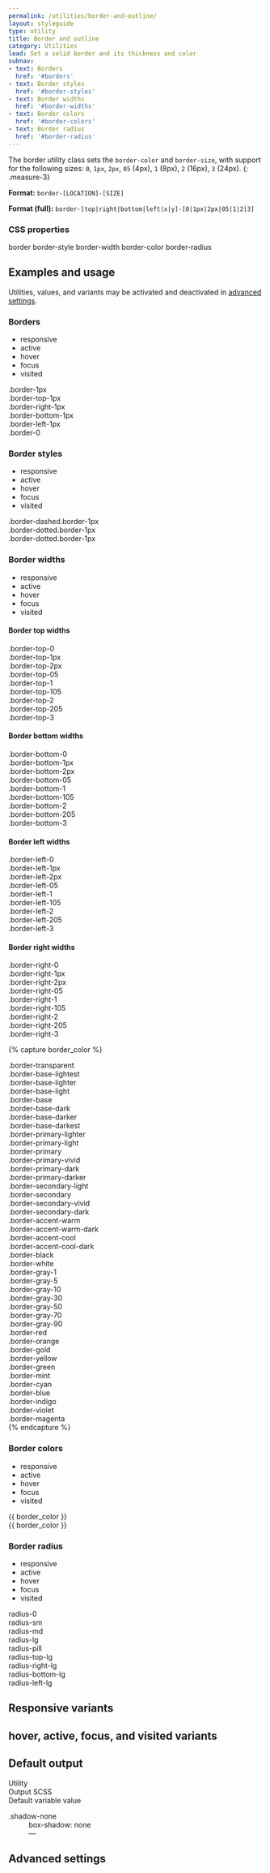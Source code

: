```yaml
---
permalink: /utilities/border-and-outline/
layout: styleguide
type: utility
title: Border and outline
category: Utilities
lead: Set a solid border and its thickness and color
subnav:
- text: Borders
  href: '#borders'
- text: Border styles
  href: '#border-styles'
- text: Border widths
  href: '#border-widths'
- text: Border colors
  href: '#border-colors'
- text: Border radius
  href: '#border-radius'
---
```


The border utility class sets the `border-color` and `border-size`, with support for the following sizes: `0`, `1px`, `2px`, `05` (4px), `1` (8px), `2` (16px), `3` (24px).
{: .measure-3}

**Format:** `border-[LOCATION]-[SIZE]`

**Format (full):** `border-[top|right|bottom|left|x|y]-[0|1px|2px|05|1|2|3]`

<div class="font-sans-4 weight-300">
  <h3 class="grid-col font-sans-micro text-normal text-medium text-uppercase text-ls-1 margin-y-0 margin-left-2px">CSS properties</h3>
  <div class="margin-top-1">
    <span class="token display-inline-block text-no-uppercase text-ls-auto padding-05 margin-top-05">border</span>
    <span class="token display-inline-block text-no-uppercase text-ls-auto padding-05 margin-top-05">border-style</span>
    <span class="token display-inline-block text-no-uppercase text-ls-auto padding-05 margin-top-05">border-width</span>
    <span class="token display-inline-block text-no-uppercase text-ls-auto padding-05 margin-top-05">border-color</span>
    <span class="token display-inline-block text-no-uppercase text-ls-auto padding-05 margin-top-05">border-radius</span>
  </div>

  <section class="border-top-1px padding-top-1 margin-top-4">
    <div class="grid-row flex-align-center margin-bottom-2">
      <h2 class="grid-col-auto margin-0 text-light font-sans-8">Examples and usage</h2>
      <p class="grid-col-fill text-right font-sans-1 text-normal margin-y-0 margin-left-2px text-gray-60">Utilities, values, and variants may be activated and deactivated in <a href="#0" class="text-text text-no-wrap">advanced settings</a>.</p>
    </div>
    <section class="bg-white padding-2 radius-md margin-y-2 border-1px border-gray-10 text-color" id="borders">
      <section class="margin-x-neg-2 margin-bottom-2 padding-x-2 padding-bottom-105 border-bottom-1px border-gray-10">
        <div class="grid-row">
        <h3 class="grid-col-auto font-sans-6 margin-top-0 margin-bottom-105">Borders</h3>
          <ul class="grid-col-fill text-right add-list-reset display-inline">
            <li class="display-inline-block padding-y-05 padding-x-105 border-1px text-gray-20 radius-md margin-right-05 is-inverse text-strike">responsive</li>
            <li class="display-inline-block padding-y-05 padding-x-105 border-1px text-gray-20 radius-md margin-right-05 is-inverse text-strike">active</li>
            <li class="display-inline-block padding-y-05 padding-x-105 border-1px text-gray-20 radius-md margin-right-05 is-inverse text-strike">hover</li>
            <li class="display-inline-block padding-y-05 padding-x-105 border-1px text-gray-20 radius-md margin-right-05 is-inverse text-strike">focus</li>
            <li class="display-inline-block padding-y-05 padding-x-105 border-1px text-gray-20 radius-md margin-right-05 is-inverse text-strike">visited</li>
          </ul>
        </div>
      </section>
<div class="border-1px width-mobile bg-base-lighter padding-2 margin-bottom-2">.border-1px</div>
<div class="border-top-1px width-mobile bg-base-lighter padding-2 margin-bottom-2">.border-top-1px</div>
<div class="border-right-1px width-mobile bg-base-lighter padding-2 margin-bottom-2">.border-right-1px</div>
<div class="border-bottom-1px width-mobile bg-base-lighter padding-2 margin-bottom-2">.border-bottom-1px</div>
<div class="border-left-1px width-mobile bg-base-lighter padding-2 margin-bottom-2">.border-left-1px</div>
<div class="border-0 width-mobile bg-base-lighter padding-2 margin-bottom-2">.border-0</div>
    </section>
  </section>

  <section class="bg-white padding-2 radius-md margin-y-2 border-1px border-gray-10 text-color" id="border-styles">
    <section class="margin-x-neg-2 margin-bottom-2 padding-x-2 padding-bottom-105 border-bottom-1px border-gray-10">
      <div class="grid-row">
      <h3 class="grid-col-auto font-sans-6 margin-top-0 margin-bottom-105">Border styles</h3>
        <ul class="grid-col-fill text-right add-list-reset display-inline">
          <li class="display-inline-block padding-y-05 padding-x-105 border-1px text-gray-20 radius-md margin-right-05 is-inverse text-strike">responsive</li>
          <li class="display-inline-block padding-y-05 padding-x-105 border-1px text-gray-20 radius-md margin-right-05 is-inverse text-strike">active</li>
          <li class="display-inline-block padding-y-05 padding-x-105 border-1px text-gray-20 radius-md margin-right-05 is-inverse text-strike">hover</li>
          <li class="display-inline-block padding-y-05 padding-x-105 border-1px text-gray-20 radius-md margin-right-05 is-inverse text-strike">focus</li>
          <li class="display-inline-block padding-y-05 padding-x-105 border-1px text-gray-20 radius-md margin-right-05 is-inverse text-strike">visited</li>
        </ul>
      </div>
    </section>
<div class="border-1px border-dashed width-mobile bg-base-lighter padding-2 margin-bottom-2">.border-dashed.border-1px</div>
<div class="border-1px border-dotted width-mobile bg-base-lighter padding-2 margin-bottom-2">.border-dotted.border-1px</div>
<div class="border-1px border-solid width-mobile bg-base-lighter padding-2 margin-bottom-2">.border-dotted.border-1px</div>
  </section>


  
  <section class="bg-white padding-2 radius-md margin-y-2 border-1px border-gray-10 text-color" id="border-widths">
    <section class="margin-x-neg-2 margin-bottom-2 padding-x-2 padding-bottom-105 border-bottom-1px border-gray-10">
      <div class="grid-row">
      <h3 class="grid-col-auto font-sans-6 margin-top-0 margin-bottom-105">Border widths</h3>
        <ul class="grid-col-fill text-right add-list-reset display-inline">
          <li class="display-inline-block padding-y-05 padding-x-105 border-1px text-gray-20 radius-md margin-right-05 is-inverse text-strike">responsive</li>
          <li class="display-inline-block padding-y-05 padding-x-105 border-1px text-gray-20 radius-md margin-right-05 is-inverse text-strike">active</li>
          <li class="display-inline-block padding-y-05 padding-x-105 border-1px text-gray-20 radius-md margin-right-05 is-inverse text-strike">hover</li>
          <li class="display-inline-block padding-y-05 padding-x-105 border-1px text-gray-20 radius-md margin-right-05 is-inverse text-strike">focus</li>
          <li class="display-inline-block padding-y-05 padding-x-105 border-1px text-gray-20 radius-md margin-right-05 is-inverse text-strike">visited</li>
        </ul>
      </div>
    </section>
<!-- Border top -->
<h4>Border top widths</h4>
<div class="border-top-0 width-mobile bg-base-lighter margin-bottom-4">.border-top-0</div>
<div class="border-top-1px width-mobile bg-base-lighter margin-bottom-4">.border-top-1px</div>
<div class="border-top-2px width-mobile bg-base-lighter margin-bottom-4">.border-top-2px</div>
<div class="border-top-05 width-mobile bg-base-lighter margin-bottom-4">.border-top-05</div>
<div class="border-top-1 width-mobile bg-base-lighter margin-bottom-4">.border-top-1</div>
<div class="border-top-105 width-mobile bg-base-lighter margin-bottom-4">.border-top-105</div>
<div class="border-top-2 width-mobile bg-base-lighter margin-bottom-4">.border-top-2</div>
<div class="border-top-205 width-mobile bg-base-lighter margin-bottom-4">.border-top-205</div>
<div class="border-top-3 width-mobile bg-base-lighter margin-bottom-4">.border-top-3</div>

<!-- Border bottom -->
<h4>Border bottom widths</h4>
<div class="border-bottom-0 width-mobile bg-base-lighter margin-bottom-4">.border-bottom-0</div>
<div class="border-bottom-1px width-mobile bg-base-lighter margin-bottom-4">.border-bottom-1px</div>
<div class="border-bottom-2px width-mobile bg-base-lighter margin-bottom-4">.border-bottom-2px</div>
<div class="border-bottom-05 width-mobile bg-base-lighter margin-bottom-4">.border-bottom-05</div>
<div class="border-bottom-1 width-mobile bg-base-lighter margin-bottom-4">.border-bottom-1</div>
<div class="border-bottom-105 width-mobile bg-base-lighter margin-bottom-4">.border-bottom-105</div>
<div class="border-bottom-2 width-mobile bg-base-lighter margin-bottom-4">.border-bottom-2</div>
<div class="border-bottom-205 width-mobile bg-base-lighter margin-bottom-4">.border-bottom-205</div>
<div class="border-bottom-3 width-mobile bg-base-lighter margin-bottom-4">.border-bottom-3</div>

<!-- Border left -->
<h4>Border left widths</h4>
<div class="border-left-0 width-mobile bg-base-lighter margin-bottom-2 padding-2">.border-left-0</div>
<div class="border-left-1px width-mobile bg-base-lighter margin-bottom-2 padding-2">.border-left-1px</div>
<div class="border-left-2px width-mobile bg-base-lighter margin-bottom-2 padding-2">.border-left-2px</div>
<div class="border-left-05 width-mobile bg-base-lighter margin-bottom-2 padding-2">.border-left-05</div>
<div class="border-left-1 width-mobile bg-base-lighter margin-bottom-2 padding-2">.border-left-1</div>
<div class="border-left-105 width-mobile bg-base-lighter margin-bottom-2 padding-2">.border-left-105</div>
<div class="border-left-2 width-mobile bg-base-lighter margin-bottom-2 padding-2">.border-left-2</div>
<div class="border-left-205 width-mobile bg-base-lighter margin-bottom-2 padding-2">.border-left-205</div>
<div class="border-left-3 width-mobile bg-base-lighter margin-bottom-2 padding-2">.border-left-3</div>

<!-- Border right -->
<h4>Border right widths</h4>
<div class="border-right-0 width-mobile bg-base-lighter margin-bottom-2 padding-2">.border-right-0</div>
<div class="border-right-1px width-mobile bg-base-lighter margin-bottom-2 padding-2">.border-right-1px</div>
<div class="border-right-2px width-mobile bg-base-lighter margin-bottom-2 padding-2">.border-right-2px</div>
<div class="border-right-05 width-mobile bg-base-lighter margin-bottom-2 padding-2">.border-right-05</div>
<div class="border-right-1 width-mobile bg-base-lighter margin-bottom-2 padding-2">.border-right-1</div>
<div class="border-right-105 width-mobile bg-base-lighter margin-bottom-2 padding-2">.border-right-105</div>
<div class="border-right-2 width-mobile bg-base-lighter margin-bottom-2 padding-2">.border-right-2</div>
<div class="border-right-205 width-mobile bg-base-lighter margin-bottom-2 padding-2">.border-right-205</div>
<div class="border-right-3 width-mobile bg-base-lighter margin-bottom-2 padding-2">.border-right-3</div>
  </section>

{% capture border_color %}
<div class="grid-row">
<div class="border-top-1px border-transparent width-mobile padding-y-1 margin-bottom-2">.border-transparent</div>
<div class="border-top-1px border-base-lightest width-mobile padding-y-1 margin-bottom-2">.border-base-lightest</div>
<div class="border-top-1px border-base-light border-base-lighter width-mobile padding-y-1 margin-bottom-2">.border-base-lighter</div>
<div class="border-top-1px border-base-light width-mobile padding-y-1 margin-bottom-2">.border-base-light</div>
<div class="border-top-1px border-base width-mobile padding-y-1 margin-bottom-2">.border-base</div>
<div class="border-top-1px border-base-dark width-mobile padding-y-1 margin-bottom-2">.border-base-dark</div>
<div class="border-top-1px border-base-darker width-mobile padding-y-1 margin-bottom-2">.border-base-darker</div>
<div class="border-top-1px border-base-darkest width-mobile padding-y-1 margin-bottom-2">.border-base-darkest</div>
<div class="border-top-1px border-primary-lighter width-mobile padding-y-1 margin-bottom-2">.border-primary-lighter</div>
<div class="border-top-1px border-primary-light width-mobile padding-y-1 margin-bottom-2">.border-primary-light</div>
<div class="border-top-1px border-primary width-mobile padding-y-1 margin-bottom-2">.border-primary</div>
<div class="border-top-1px border-primary-vivid width-mobile padding-y-1 margin-bottom-2">.border-primary-vivid</div>
<div class="border-top-1px border-primary-dark width-mobile padding-y-1 margin-bottom-2">.border-primary-dark</div>
<div class="border-top-1px border-primary-darker width-mobile padding-y-1 margin-bottom-2">.border-primary-darker</div>
<div class="border-top-1px border-secondary-light width-mobile padding-y-1 margin-bottom-2">.border-secondary-light</div>
<div class="border-top-1px border-secondary width-mobile padding-y-1 margin-bottom-2">.border-secondary</div>
<div class="border-top-1px border-secondary-vivid width-mobile padding-y-1 margin-bottom-2">.border-secondary-vivid</div>
<div class="border-top-1px border-secondary-dark width-mobile padding-y-1 margin-bottom-2">.border-secondary-dark</div>
<div class="border-top-1px border-accent-warm width-mobile padding-y-1 margin-bottom-2">.border-accent-warm</div>
<div class="border-top-1px border-accent-warm-dark width-mobile padding-y-1 margin-bottom-2">.border-accent-warm-dark</div>
<div class="border-top-1px border-accent-cool width-mobile padding-y-1 margin-bottom-2">.border-accent-cool</div>
<div class="border-top-1px border-accent-cool-dark width-mobile padding-y-1 margin-bottom-2">.border-accent-cool-dark</div>
<div class="border-top-1px border-black width-mobile padding-y-1 margin-bottom-2">.border-black</div>
<div class="border-top-1px border-white width-mobile padding-y-1 margin-bottom-2">.border-white</div>
<div class="border-top-1px border-gray-1 width-mobile padding-y-1 margin-bottom-2">.border-gray-1</div>
<div class="border-top-1px border-gray-5 width-mobile padding-y-1 margin-bottom-2">.border-gray-5</div>
<div class="border-top-1px border-gray-10 width-mobile padding-y-1 margin-bottom-2">.border-gray-10</div>
<div class="border-top-1px border-gray-30 width-mobile padding-y-1 margin-bottom-2">.border-gray-30</div>
<div class="border-top-1px border-gray-50 width-mobile padding-y-1 margin-bottom-2">.border-gray-50</div>
<div class="border-top-1px border-gray-70 width-mobile padding-y-1 margin-bottom-2">.border-gray-70</div>
<div class="border-top-1px border-gray-90 width-mobile padding-y-1 margin-bottom-2">.border-gray-90</div>
<div class="border-top-1px border-red width-mobile padding-y-1 margin-bottom-2">.border-red</div>
<div class="border-top-1px border-orange width-mobile padding-y-1 margin-bottom-2">.border-orange</div>
<div class="border-top-1px border-gold width-mobile padding-y-1 margin-bottom-2">.border-gold</div>
<div class="border-top-1px border-yellow width-mobile padding-y-1 margin-bottom-2">.border-yellow</div>
<div class="border-top-1px border-green width-mobile padding-y-1 margin-bottom-2">.border-green</div>
<div class="border-top-1px border-mint width-mobile padding-y-1 margin-bottom-2">.border-mint</div>
<div class="border-top-1px border-cyan width-mobile padding-y-1 margin-bottom-2">.border-cyan</div>
<div class="border-top-1px border-blue width-mobile padding-y-1 margin-bottom-2">.border-blue</div>
<div class="border-top-1px border-indigo width-mobile padding-y-1 margin-bottom-2">.border-indigo</div>
<div class="border-top-1px border-violet border-violet width-mobile padding-y-1 margin-bottom-2">.border-violet</div>
<div class="border-top-1px border-magenta border-magenta width-mobile padding-y-1 margin-bottom-2">.border-magenta</div>
</div>
{% endcapture %}

  <section class="bg-white padding-2 radius-md margin-y-2 border-1px border-gray-10 text-color" id="border-colors">
    <section class="margin-x-neg-2 margin-bottom-2 padding-x-2 padding-bottom-105 border-bottom-1px border-gray-10">
      <div class="grid-row">
      <h3 class="grid-col-auto font-sans-6 margin-top-0 margin-bottom-105">Border colors</h3>
        <ul class="grid-col-fill text-right add-list-reset display-inline">
          <li class="display-inline-block padding-y-05 padding-x-105 border-1px text-gray-20 radius-md margin-right-05 is-inverse text-strike">responsive</li>
          <li class="display-inline-block padding-y-05 padding-x-105 border-1px text-gray-20 radius-md margin-right-05 is-inverse text-strike">active</li>
          <li class="display-inline-block padding-y-05 padding-x-105 border-1px text-gray-20 radius-md margin-right-05 is-inverse text-strike">hover</li>
          <li class="display-inline-block padding-y-05 padding-x-105 border-1px text-gray-20 radius-md margin-right-05 is-inverse text-strike">focus</li>
          <li class="display-inline-block padding-y-05 padding-x-105 border-1px text-gray-20 radius-md margin-right-05 is-inverse text-strike">visited</li>
        </ul>
      </div>
    </section>
<div class="grid-row">
  <div class="grid-col-6 padding-top-2">
    {{ border_color }}
  </div>
  <div class="grid-col-6 bg-black text-gray-10 padding-top-2 padding-left-3">
    {{ border_color }}
  </div>
</div>
  </section>

  
  <section class="bg-white padding-2 radius-md margin-y-2 border-1px border-gray-10 text-color" id="border-radius">
    <section class="margin-x-neg-2 margin-bottom-2 padding-x-2 padding-bottom-105 border-bottom-1px border-gray-10">
      <div class="grid-row">
      <h3 class="grid-col-auto font-sans-6 margin-top-0 margin-bottom-105">Border radius</h3>
        <ul class="grid-col-fill text-right add-list-reset display-inline">
          <li class="display-inline-block padding-y-05 padding-x-105 border-1px text-gray-20 radius-md margin-right-05 is-inverse text-strike">responsive</li>
          <li class="display-inline-block padding-y-05 padding-x-105 border-1px text-gray-20 radius-md margin-right-05 is-inverse text-strike">active</li>
          <li class="display-inline-block padding-y-05 padding-x-105 border-1px text-gray-20 radius-md margin-right-05 is-inverse text-strike">hover</li>
          <li class="display-inline-block padding-y-05 padding-x-105 border-1px text-gray-20 radius-md margin-right-05 is-inverse text-strike">focus</li>
          <li class="display-inline-block padding-y-05 padding-x-105 border-1px text-gray-20 radius-md margin-right-05 is-inverse text-strike">visited</li>
        </ul>
      </div>
    </section>
<div class="border-1px radius-0 width-card padding-2 margin-bottom-4 margin-right-1 display-inline-block">radius-0</div>
<div class="border-1px radius-sm width-card padding-2 margin-bottom-4 margin-right-1 display-inline-block">radius-sm</div>
<div class="border-1px radius-md width-card padding-2 margin-bottom-4 margin-right-1 display-inline-block">radius-md</div>
<div class="border-1px radius-lg width-card padding-2 margin-bottom-4 margin-right-1 display-inline-block">radius-lg</div>
<div class="border-1px radius-pill width-card padding-2 margin-bottom-4 margin-right-1 display-inline-block">radius-pill</div>

<div class="border-1px radius-top-lg width-card padding-2 margin-bottom-4 margin-right-1 display-inline-block">radius-top-lg</div>
<div class="border-1px radius-right-lg width-card padding-2 margin-bottom-4 margin-right-1 display-inline-block">radius-right-lg</div>
<div class="border-1px radius-bottom-lg width-card padding-2 margin-bottom-4 margin-right-1 display-inline-block">radius-bottom-lg</div>
<div class="border-1px radius-left-lg width-card padding-2 margin-bottom-4 margin-right-1 display-inline-block">radius-left-lg</div>
  </section>

  <section class="border-top-1px padding-top-1 margin-top-4">
    <h2 class="margin-0 text-light font-sans-8">Responsive variants</h2>
  </section>
  <section class="border-top-1px padding-top-1 margin-top-4">
    <h2 class="margin-0 text-light font-sans-8"><span class="font-mono-6 padding-x-05 padding-y-2px border-1px display-inline-block radius-md margin-right-2px">hover</span>, <span class="font-mono-6 padding-x-05 padding-y-2px border-1px display-inline-block radius-md margin-right-2px">active</span>, <span class="font-mono-6 padding-x-05 padding-y-2px border-1px display-inline-block radius-md margin-right-2px">focus</span>, and <span class="font-mono-6 padding-x-05 padding-y-2px border-1px display-inline-block radius-md margin-right-2px">visited</span> variants</h2>
  </section>
  <section class="border-top-1px padding-top-1 margin-top-4">
    <h2 class="margin-0 text-light font-sans-8">Default output</h2>
    <div class="grid-row font-sans-1 text-bold border-bottom padding-bottom-05 margin-top-2 border-base-light">
      <div class="grid-col-4">Utility</div>
      <div class="grid-col-6">Output SCSS</div>
      <div class="grid-col-2">Default variable value</div>
    </div>
    <dl class="output-list">
      <dt class="output-utility">.shadow-none</dt>
      <dd class="output-css">box-shadow: none</dd>
      <dd class="output-variable">—</dd>
    </dl>
  </section>

  <section class="border-top-1px padding-top-1 margin-top-4">
    <h2 class="margin-0 text-light font-sans-8">Advanced settings</h2>
  </section>
</div>
